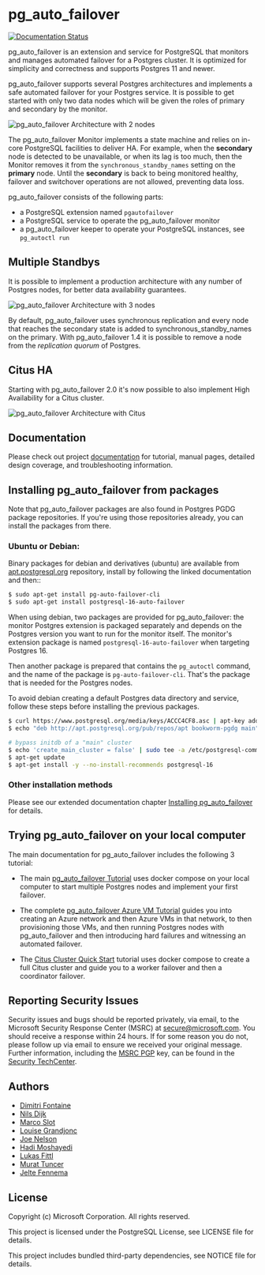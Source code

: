 # pg_auto_failover

[![Documentation Status](https://readthedocs.org/projects/pg-auto-failover/badge/?version=main)](https://pg-auto-failover.readthedocs.io/en/main/?badge=main)

pg_auto_failover is an extension and service for PostgreSQL that monitors
and manages automated failover for a Postgres cluster. It is optimized for
simplicity and correctness and supports Postgres 11 and newer.

pg_auto_failover supports several Postgres architectures and implements a
safe automated failover for your Postgres service. It is possible to get
started with only two data nodes which will be given the roles of primary
and secondary by the monitor.

![pg_auto_failover Architecture with 2 nodes](docs/tikz/arch-single-standby.svg?raw=true "pg_auto_failover Architecture with 2 nodes")

The pg_auto_failover Monitor implements a state machine and relies on
in-core PostgreSQL facilities to deliver HA. For example, when the
**secondary** node is detected to be unavailable, or when its lag is too
much, then the Monitor removes it from the `synchronous_standby_names`
setting on the **primary** node. Until the **secondary** is back to being
monitored healthy, failover and switchover operations are not allowed,
preventing data loss.

pg_auto_failover consists of the following parts:

  - a PostgreSQL extension named `pgautofailover`
  - a PostgreSQL service to operate the pg_auto_failover monitor
  - a pg_auto_failover keeper to operate your PostgreSQL instances, see `pg_autoctl run`

## Multiple Standbys

It is possible to implement a production architecture with any number of
Postgres nodes, for better data availability guarantees.

![pg_auto_failover Architecture with 3 nodes](docs/tikz/arch-multi-standby.svg?raw=true "pg_auto_failover Architecture with 3 nodes")

By default, pg_auto_failover uses synchronous replication and every node
that reaches the secondary state is added to synchronous_standby_names on
the primary. With pg_auto_failover 1.4 it is possible to remove a node from
the _replication quorum_ of Postgres.

## Citus HA

Starting with pg_auto_failover 2.0 it's now possible to also implement High
Availability for a Citus cluster.

![pg_auto_failover Architecture with Citus](docs/tikz/arch-citus.svg?raw=true "pg_auto_failover Architecture with Citus")

## Documentation

Please check out project
[documentation](https://pg-auto-failover.readthedocs.io/en/main/) for
tutorial, manual pages, detailed design coverage, and troubleshooting
information.

## Installing pg_auto_failover from packages

Note that pg_auto_failover packages are also found in Postgres PGDG package
repositories. If you're using those repositories already, you can install
the packages from there.

### Ubuntu or Debian:

Binary packages for debian and derivatives (ubuntu) are available from
[apt.postgresql.org](https://wiki.postgresql.org/wiki/Apt) repository,
install by following the linked documentation and then::

```bash
$ sudo apt-get install pg-auto-failover-cli
$ sudo apt-get install postgresql-16-auto-failover
```

When using debian, two packages are provided for pg_auto_failover: the
monitor Postgres extension is packaged separately and depends on the
Postgres version you want to run for the monitor itself. The monitor's
extension package is named `postgresql-16-auto-failover` when targeting
Postgres 16.

Then another package is prepared that contains the `pg_autoctl` command, and
the name of the package is `pg-auto-failover-cli`. That's the package that
is needed for the Postgres nodes.

To avoid debian creating a default Postgres data directory and service,
follow these steps before installing the previous packages.

```bash
$ curl https://www.postgresql.org/media/keys/ACCC4CF8.asc | apt-key add -
$ echo "deb http://apt.postgresql.org/pub/repos/apt bookworm-pgdg main" > /etc/apt/sources.list.d/pgdg.list

# bypass initdb of a "main" cluster
$ echo 'create_main_cluster = false' | sudo tee -a /etc/postgresql-common/createcluster.conf
$ apt-get update
$ apt-get install -y --no-install-recommends postgresql-16
```

### Other installation methods

Please see our extended documentation chapter [Installing
pg_auto_failover](https://pg-auto-failover.readthedocs.io/en/main/install.html)
for details.

## Trying pg_auto_failover on your local computer

The main documentation for pg_auto_failover includes the following 3 tutorial:

  - The main [pg_auto_failover
    Tutorial](https://pg-auto-failover.readthedocs.io/en/main/tutorial.html)
    uses docker compose on your local computer to start multiple Postgres
    nodes and implement your first failover.

  - The complete [pg_auto_failover Azure VM
    Tutorial](https://pg-auto-failover.readthedocs.io/en/main/azure-tutorial.html)
    guides you into creating an Azure network and then Azure VMs in that
    network, to then provisioning those VMs, and then running Postgres nodes
    with pg_auto_failover and then introducing hard failures and witnessing
    an automated failover.

  - The [Citus Cluster Quick
    Start](https://pg-auto-failover.readthedocs.io/en/main/citus-quickstart.html)
    tutorial uses docker compose to create a full Citus cluster and guide
    you to a worker failover and then a coordinator failover.

## Reporting Security Issues

Security issues and bugs should be reported privately, via email, to the Microsoft Security
Response Center (MSRC) at [secure@microsoft.com](mailto:secure@microsoft.com). You should
receive a response within 24 hours. If for some reason you do not, please follow up via
email to ensure we received your original message. Further information, including the
[MSRC PGP](https://technet.microsoft.com/en-us/security/dn606155) key, can be found in
the [Security TechCenter](https://technet.microsoft.com/en-us/security/default).

## Authors

* [Dimitri Fontaine](https://github.com/dimitri)
* [Nils Dijk](https://github.com/thanodnl)
* [Marco Slot](https://github.com/marcoslot)
* [Louise Grandjonc](https://github.com/louiseGrandjonc)
* [Joe Nelson](https://github.com/begriffs)
* [Hadi Moshayedi](https://github.com/pykello)
* [Lukas Fittl](https://github.com/lfittl)
* [Murat Tuncer](https://github.com/mtuncer)
* [Jelte Fennema](https://github.com/JelteF)

## License

Copyright (c) Microsoft Corporation. All rights reserved.

This project is licensed under the PostgreSQL License, see LICENSE file for details.

This project includes bundled third-party dependencies, see NOTICE file for details.
